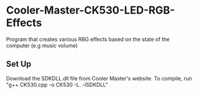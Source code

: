 # Cooler-Master-CK530-LED-RGB-Effects
Program that creates various RBG effects based on the state of the computer (e.g music volume)

## Set Up
Download the SDKDLL.dll file from Cooler Master's website.
To compile, run "g++ CK530.cpp -o CK530 -L. -lSDKDLL"
